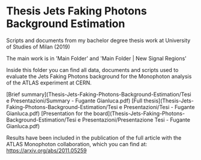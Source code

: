 # Thesis Jets Faking Photons Background Estimation
Scripts and documents from my bachelor degree thesis work at University of Studies of Milan (2019)

The main work is in 'Main Folder' and 'Main Folder | New Signal Regions'

Inside this folder you can find all data, documents and scripts used to evaluate the Jets Faking Photons background for the Monophoton analysis of the ATLAS 
experiment at CERN.

[Brief summary](Thesis-Jets-Faking-Photons-Background-Estimation/Tesi e Presentazioni/Summary - Fugante Gianluca.pdf)
[Full thesis](Thesis-Jets-Faking-Photons-Background-Estimation/Tesi e Presentazioni/Tesi - Fugante Gianluca.pdf)
[Presentation for the board](Thesis-Jets-Faking-Photons-Background-Estimation/Tesi e Presentazioni/Presentazione Tesi - Fugante Gianluca.pdf)

Results have been included in the publication of the full article with the ATLAS Monophoton collaboration, which you can find at: 
https://arxiv.org/abs/2011.05259
